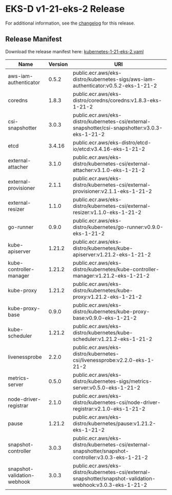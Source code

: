 # EKS-D v1-21-eks-2 Release

For additional information, see the [changelog](CHANGELOG-v1-21-eks-2.md) for this release.

## Release Manifest
Download the release manifest here: [kubernetes-1-21-eks-2.yaml](https://distro.eks.amazonaws.com/kubernetes-1-21/kubernetes-1-21-eks-2.yaml)

| Name | Version | URI |
|------|---------|-----|
| aws-iam-authenticator | 0.5.2 | public.ecr.aws/eks-distro/kubernetes-sigs/aws-iam-authenticator:v0.5.2-eks-1-21-2 |
| coredns | 1.8.3 | public.ecr.aws/eks-distro/coredns/coredns:v1.8.3-eks-1-21-2 |
| csi-snapshotter | 3.0.3 | public.ecr.aws/eks-distro/kubernetes-csi/external-snapshotter/csi-snapshotter:v3.0.3-eks-1-21-2 |
| etcd | 3.4.16 | public.ecr.aws/eks-distro/etcd-io/etcd:v3.4.16-eks-1-21-2 |
| external-attacher | 3.1.0 | public.ecr.aws/eks-distro/kubernetes-csi/external-attacher:v3.1.0-eks-1-21-2 |
| external-provisioner | 2.1.1 | public.ecr.aws/eks-distro/kubernetes-csi/external-provisioner:v2.1.1-eks-1-21-2 |
| external-resizer | 1.1.0 | public.ecr.aws/eks-distro/kubernetes-csi/external-resizer:v1.1.0-eks-1-21-2 |
| go-runner | 0.9.0 | public.ecr.aws/eks-distro/kubernetes/go-runner:v0.9.0-eks-1-21-2 |
| kube-apiserver | 1.21.2 | public.ecr.aws/eks-distro/kubernetes/kube-apiserver:v1.21.2-eks-1-21-2 |
| kube-controller-manager | 1.21.2 | public.ecr.aws/eks-distro/kubernetes/kube-controller-manager:v1.21.2-eks-1-21-2 |
| kube-proxy | 1.21.2 | public.ecr.aws/eks-distro/kubernetes/kube-proxy:v1.21.2-eks-1-21-2 |
| kube-proxy-base | 0.9.0 | public.ecr.aws/eks-distro/kubernetes/kube-proxy-base:v0.9.0-eks-1-21-2 |
| kube-scheduler | 1.21.2 | public.ecr.aws/eks-distro/kubernetes/kube-scheduler:v1.21.2-eks-1-21-2 |
| livenessprobe | 2.2.0 | public.ecr.aws/eks-distro/kubernetes-csi/livenessprobe:v2.2.0-eks-1-21-2 |
| metrics-server | 0.5.0 | public.ecr.aws/eks-distro/kubernetes-sigs/metrics-server:v0.5.0-eks-1-21-2 |
| node-driver-registrar | 2.1.0 | public.ecr.aws/eks-distro/kubernetes-csi/node-driver-registrar:v2.1.0-eks-1-21-2 |
| pause | 1.21.2 | public.ecr.aws/eks-distro/kubernetes/pause:v1.21.2-eks-1-21-2 |
| snapshot-controller | 3.0.3 | public.ecr.aws/eks-distro/kubernetes-csi/external-snapshotter/snapshot-controller:v3.0.3-eks-1-21-2 |
| snapshot-validation-webhook | 3.0.3 | public.ecr.aws/eks-distro/kubernetes-csi/external-snapshotter/snapshot-validation-webhook:v3.0.3-eks-1-21-2 |
